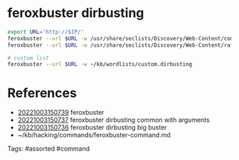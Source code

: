 # feroxbuster dirbusting
```bash
export URL='http://$IP/'
feroxbuster --url $URL -w /usr/share/seclists/Discovery/Web-Content/common.txt
feroxbuster --url $URL -w /usr/share/seclists/Discovery/Web-Content/raft-medium-directories.txt

# custom list
feroxbuster --url $URL -w ~/kb/wordlists/custom.dirbusting
```

# References
- [20221003150739](/zet/20221003150739/README.md) feroxbuster
- [20221003150737](/zet/20221003150737/README.md) feroxbuster dirbusting common with arguments
- [20221003150736](/zet/20221003150736/README.md) feroxbuster dirbusting big buster
- ~/kb/hacking/commands/feroxbuster-command.md

Tags:
    #assorted #command

